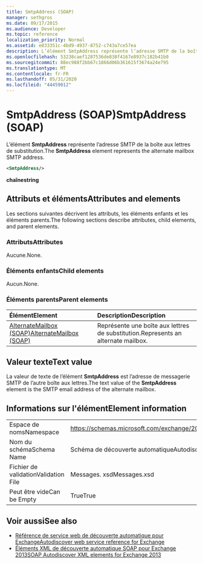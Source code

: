 ```yaml
---
title: SmtpAddress (SOAP)
manager: sethgros
ms.date: 09/17/2015
ms.audience: Developer
ms.topic: reference
localization_priority: Normal
ms.assetid: e833351c-4bd9-4937-8752-c743a7ce57ea
description: L’élément SmtpAddress représente l’adresse SMTP de la boîte aux lettres de substitution.
ms.openlocfilehash: 53238caef1287536de838f4167e8937c182b41b0
ms.sourcegitcommit: 88ec988f2bb67c1866d06b361615f3674a24e795
ms.translationtype: MT
ms.contentlocale: fr-FR
ms.lasthandoff: 05/31/2020
ms.locfileid: "44459012"
---
```

# <a name="smtpaddress-soap"></a><span data-ttu-id="43064-103">SmtpAddress (SOAP)</span><span class="sxs-lookup"><span data-stu-id="43064-103">SmtpAddress (SOAP)</span></span>

<span data-ttu-id="43064-104">L’élément **SmtpAddress** représente l’adresse SMTP de la boîte aux lettres de substitution.</span><span class="sxs-lookup"><span data-stu-id="43064-104">The **SmtpAddress** element represents the alternate mailbox SMTP address.</span></span> 
  
```XML
<SmtpAddress/>
```

<span data-ttu-id="43064-105">**chaîne**</span><span class="sxs-lookup"><span data-stu-id="43064-105">**string**</span></span>

## <a name="attributes-and-elements"></a><span data-ttu-id="43064-106">Attributs et éléments</span><span class="sxs-lookup"><span data-stu-id="43064-106">Attributes and elements</span></span>

<span data-ttu-id="43064-107">Les sections suivantes décrivent les attributs, les éléments enfants et les éléments parents.</span><span class="sxs-lookup"><span data-stu-id="43064-107">The following sections describe attributes, child elements, and parent elements.</span></span>
  
### <a name="attributes"></a><span data-ttu-id="43064-108">Attributs</span><span class="sxs-lookup"><span data-stu-id="43064-108">Attributes</span></span>

<span data-ttu-id="43064-109">Aucune.</span><span class="sxs-lookup"><span data-stu-id="43064-109">None.</span></span>
  
### <a name="child-elements"></a><span data-ttu-id="43064-110">Éléments enfants</span><span class="sxs-lookup"><span data-stu-id="43064-110">Child elements</span></span>

<span data-ttu-id="43064-111">Aucun.</span><span class="sxs-lookup"><span data-stu-id="43064-111">None.</span></span>
  
### <a name="parent-elements"></a><span data-ttu-id="43064-112">Éléments parents</span><span class="sxs-lookup"><span data-stu-id="43064-112">Parent elements</span></span>

|<span data-ttu-id="43064-113">**Élément**</span><span class="sxs-lookup"><span data-stu-id="43064-113">**Element**</span></span>|<span data-ttu-id="43064-114">**Description**</span><span class="sxs-lookup"><span data-stu-id="43064-114">**Description**</span></span>|
|:-----|:-----|
|[<span data-ttu-id="43064-115">AlternateMailbox (SOAP)</span><span class="sxs-lookup"><span data-stu-id="43064-115">AlternateMailbox (SOAP)</span></span>](alternatemailbox-soap.md) <br/> |<span data-ttu-id="43064-116">Représente une boîte aux lettres de substitution.</span><span class="sxs-lookup"><span data-stu-id="43064-116">Represents an alternate mailbox.</span></span>  <br/> |
   
## <a name="text-value"></a><span data-ttu-id="43064-117">Valeur texte</span><span class="sxs-lookup"><span data-stu-id="43064-117">Text value</span></span>

<span data-ttu-id="43064-118">La valeur de texte de l’élément **SmtpAddress** est l’adresse de messagerie SMTP de l’autre boîte aux lettres.</span><span class="sxs-lookup"><span data-stu-id="43064-118">The text value of the **SmtpAddress** element is the SMTP email address of the alternate mailbox.</span></span> 
  
## <a name="element-information"></a><span data-ttu-id="43064-119">Informations sur l'élément</span><span class="sxs-lookup"><span data-stu-id="43064-119">Element information</span></span>

|||
|:-----|:-----|
|<span data-ttu-id="43064-120">Espace de noms</span><span class="sxs-lookup"><span data-stu-id="43064-120">Namespace</span></span>  <br/> |https://schemas.microsoft.com/exchange/2010/Autodiscover  <br/> |
|<span data-ttu-id="43064-121">Nom du schéma</span><span class="sxs-lookup"><span data-stu-id="43064-121">Schema Name</span></span>  <br/> |<span data-ttu-id="43064-122">Schéma de découverte automatique</span><span class="sxs-lookup"><span data-stu-id="43064-122">Autodiscover schema</span></span>  <br/> |
|<span data-ttu-id="43064-123">Fichier de validation</span><span class="sxs-lookup"><span data-stu-id="43064-123">Validation File</span></span>  <br/> |<span data-ttu-id="43064-124">Messages. xsd</span><span class="sxs-lookup"><span data-stu-id="43064-124">Messages.xsd</span></span>  <br/> |
|<span data-ttu-id="43064-125">Peut être vide</span><span class="sxs-lookup"><span data-stu-id="43064-125">Can be Empty</span></span>  <br/> |<span data-ttu-id="43064-126">True</span><span class="sxs-lookup"><span data-stu-id="43064-126">True</span></span>  <br/> |
   
## <a name="see-also"></a><span data-ttu-id="43064-127">Voir aussi</span><span class="sxs-lookup"><span data-stu-id="43064-127">See also</span></span>

- [<span data-ttu-id="43064-128">Référence de service web de découverte automatique pour Exchange</span><span class="sxs-lookup"><span data-stu-id="43064-128">Autodiscover web service reference for Exchange</span></span>](autodiscover-web-service-reference-for-exchange.md)
- [<span data-ttu-id="43064-129">Éléments XML de découverte automatique SOAP pour Exchange 2013</span><span class="sxs-lookup"><span data-stu-id="43064-129">SOAP Autodiscover XML elements for Exchange 2013</span></span>](soap-autodiscover-xml-elements-for-exchange-2013.md)

